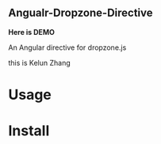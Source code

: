 Angualr-Dropzone-Directive
------
**Here is DEMO**

An Angular directive for dropzone.js

this is Kelun Zhang
# Usage

# Install

